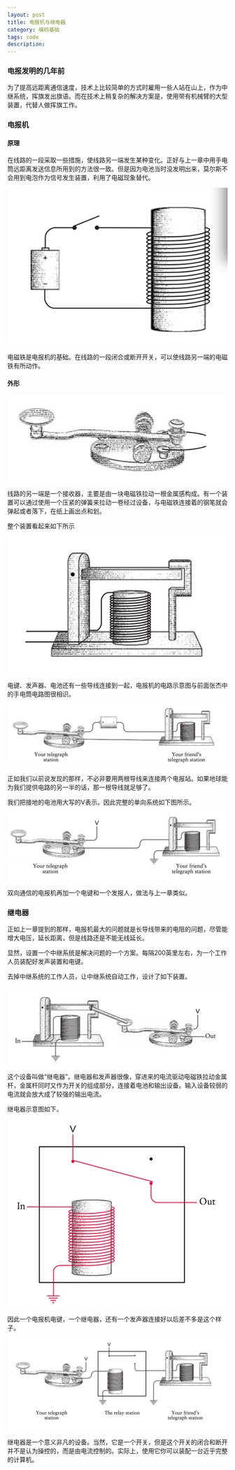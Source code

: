 ```yaml
---
layout: post
title: 电报机与继电器
category: 编码基础
tags: code
description: 
---
```


### 电报发明的几年前

为了提高远距离通信速度，技术上比较简单的方式时雇用一些人站在山上，作为中继系统，挥旗发出旗语。而在技术上稍复杂的解决方案是，使用带有机械臂的大型装置，代替人做挥旗工作。

### 电报机

#### 原理

在线路的一段采取一些措施，使线路另一端发生某种变化。正好与上一章中用手电筒远距离发送信息所用到的方法很一致。但是因为电池当时没发明出来，莫尔斯不会用到电泡作为信号发生装置，利用了电磁现象替代。

![](https://github.com/arcticlion/reading-lists/blob/master/Code/Chapter%2006%20Telegraphs%20and%20Relays/屏幕快照%202014-09-18%20上午1.24.17.png)



电磁铁是电报机的基础。在线路的一段闭合或断开开关，可以使线路另一端的电磁铁有所动作。

#### 外形

![](https://github.com/arcticlion/reading-lists/blob/master/Code/Chapter%2006%20Telegraphs%20and%20Relays/屏幕快照%202014-09-18%20上午1.24.46.png)

线路的另一端是一个接收器，主要是由一块电磁铁拉动一根金属感构成。有一个装置可以通过使用一个压紧的弹簧来拉动一卷经过设备，与电磁铁连接着的钢笔就会弹起或者落下，在纸上画出点和划。

整个装置看起来如下所示

![](https://github.com/arcticlion/reading-lists/blob/master/Code/Chapter%2006%20Telegraphs%20and%20Relays/屏幕快照%202014-09-18%20上午1.24.54.png)

电键、发声器、电池还有一些导线连接到一起，电报机的电路示意图与前面张杰中的手电筒电路图很相识。

![](https://github.com/arcticlion/reading-lists/blob/master/Code/Chapter%2006%20Telegraphs%20and%20Relays/屏幕快照%202014-09-18%20上午1.25.01.png)

正如我们以前说发现的那样，不必非要用两根导线来连接两个电报站。如果地球能为我们提供电路的另一半的话，那一根导线就足够了。

我们把接地的电池用大写的V表示。因此完整的单向系统如下图所示。

![](https://github.com/arcticlion/reading-lists/blob/master/Code/Chapter%2006%20Telegraphs%20and%20Relays/屏幕快照%202014-09-18%20上午1.25.11.png)

双向通信的电报机再加一个电键和一个发报人，做法与上一章类似。

### 继电器

正如上一章提到的那样，电报机最大的问题就是长导线带来的电阻的问题，尽管能增大电压，延长距离，但是线路还是不能无线延长。

显然，设置一个中继系统是解决问题的一个方案。每隔200英里左右，为一个工作人员装配好发声装置和电键。

去掉中继系统的工作人员，让中继系统自动工作，设计了如下装置。

![](https://github.com/arcticlion/reading-lists/blob/master/Code/Chapter%2006%20Telegraphs%20and%20Relays/屏幕快照%202014-09-18%20上午1.25.22.png)

这个设备叫做“继电器”。继电器和发声器很像，穿进来的电流驱动电磁铁拉动金属杆，金属杆同时又作为开关的组成部分，连接着电池和输出设备。输入设备较弱的电流就会放大成了较强的输出电流。

继电器示意图如下。

![](https://github.com/arcticlion/reading-lists/blob/master/Code/Chapter%2006%20Telegraphs%20and%20Relays/屏幕快照%202014-09-18%20上午1.25.44.png)

因此一个电报机电键，一个继电器，还有一个发声器连接好以后差不多是这个样子。

![](https://github.com/arcticlion/reading-lists/blob/master/Code/Chapter%2006%20Telegraphs%20and%20Relays/屏幕快照%202014-09-18%20上午1.25.52.png)

继电器是一个意义非凡的设备。当然，它是一个开关，但是这个开关的闭合和断开并不是认为操控的，而是由电流控制的。实际上，使用它你可以装配一台近乎完整的计算机。

